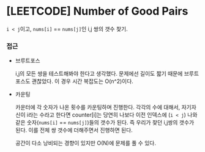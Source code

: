 # [LEETCODE] Number of Good Pairs

`i < j`이고, `nums[i]` == `nums[j]`인 i,j 쌍의 갯수 찾기.

### 접근

- 브루트포스

  i,j의 모든 쌍을 테스트해봐야 한다고 생각했다. 문제에선 길이도 짧기 때문에 브루트포스도 괜찮았다. 이 경우 시간 복잡도는 O(n^2)이다.

- 카운팅

  카운터에 각 숫자가 나온 횟수를 카운팅하며 진행한다. 각각의 수에 대해서, 자기자신이 i라는 수라고 한다면 counter[i]는 당연히 나보다 이전 인덱스에 (`i < j`) 나와 같은 숫자(`nums[i]` == `nums[j]`)들의 갯수가 된다. 즉 우리가 찾던 i,j쌍의 갯수가 된다. 이를 전체 쌍 갯수에 더해주면서 진행하면 된다.

  공간이 다소 낭비되는 경향이 있지만 O(N)에 문제를 풀 수 있다.
